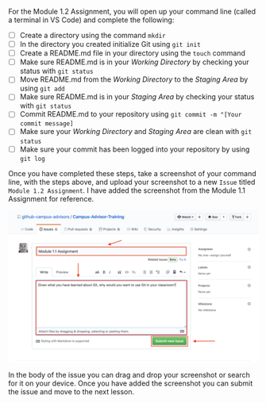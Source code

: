 For the Module 1.2 Assignment, you will open up your command line (called a terminal in VS Code) and complete the following:

- [ ] Create a directory using the command `mkdir`
- [ ] In the directory you created initialize Git using `git init`
- [ ] Create a README.md file in your directory using the `touch` command
- [ ] Make sure README.md is in your _Working Directory_ by checking your status with `git status`
- [ ] Move README.md from the _Working Directory_ to the _Staging Area_ by using `git add`
- [ ] Make sure README.md is in your _Staging Area_ by checking your status with `git status`
- [ ] Commit README.md to your repository using `git commit -m "[Your commit message]`
- [ ] Make sure your _Working Directory_ and _Staging Area_ are clean with `git status`
- [ ] Make sure your commit has been logged into your repository by using `git log`

Once you have completed these steps, take a screenshot of your command line, with the steps above, and upload your screenshot to a new `Issue` titled `Module 1.2 Assignment`. I have added the screenshot from the Module 1.1 Assignment for reference.

![](./assets/issue_three.png)

In the body of the issue you can drag and drop your screenshot or search for it on your device. Once you have added the screenshot you can submit the issue and move to the next lesson.
